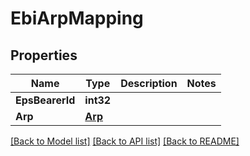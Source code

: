 # EbiArpMapping

## Properties
Name | Type | Description | Notes
------------ | ------------- | ------------- | -------------
**EpsBearerId** | **int32** |  | 
**Arp** | [**Arp**](Arp.md) |  | 

[[Back to Model list]](../README.md#documentation-for-models) [[Back to API list]](../README.md#documentation-for-api-endpoints) [[Back to README]](../README.md)



